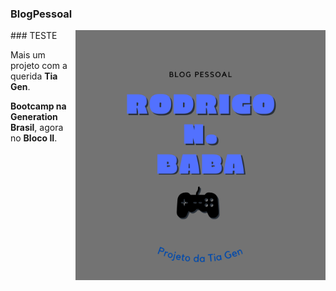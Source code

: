 ### BlogPessoal
<img src="https://github.com/RodrigoBaba/BlogPessoal/blob/develop/logotipo_blog_pessoal.png" min-width="400px" max-width="400px" width="400px" align="right" alt="Computador iuriCode">### TESTE

<p align="left">Mais um projeto com a querida <strong>Tia Gen</strong>. 
<br>
</p>
<p align="left"><strong>Bootcamp na Generation Brasil</strong>, agora no <strong>Bloco II</strong>.
<br>
</p>
